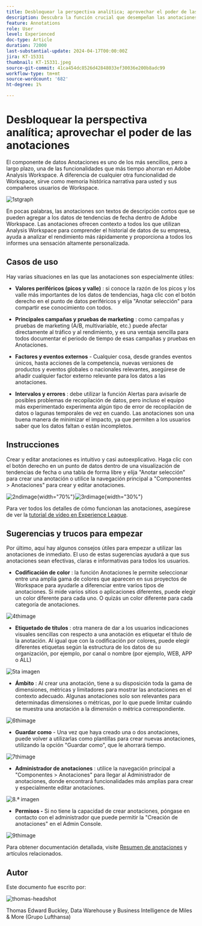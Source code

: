```yaml
---
title: Desbloquear la perspectiva analítica; aprovechar el poder de las anotaciones
description: Descubra la función crucial que desempeñan las anotaciones en Adobe Analysis Workspace y obtenga sugerencias prácticas para maximizar su uso. Aumente la comprensión y la colaboración de sus datos a nuevas alturas y obtenga perspectivas analíticas más enriquecidas a lo largo del camino.
feature: Annotations
role: User
level: Experienced
doc-type: Article
duration: 72000
last-substantial-update: 2024-04-17T00:00:00Z
jira: KT-15331
thumbnail: KT-15331.jpeg
source-git-commit: 41ca454dc8526d42848033ef30036e200b8adc99
workflow-type: tm+mt
source-wordcount: '682'
ht-degree: 1%

---
```



# Desbloquear la perspectiva analítica; aprovechar el poder de las anotaciones

El componente de datos Anotaciones es uno de los más sencillos, pero a largo plazo, una de las funcionalidades que más tiempo ahorran en Adobe Analysis Workspace. A diferencia de cualquier otra funcionalidad de Workspace, sirve como memoria histórica narrativa para usted y sus compañeros usuarios de Workspace.

![1stgraph](assets/1stgraph.png)

En pocas palabras, las anotaciones son textos de descripción cortos que se pueden agregar a los datos de tendencias de fecha dentro de Adobe Workspace. Las anotaciones ofrecen contexto a todos los que utilizan Analysis Workspace para comprender el historial de datos de su empresa, ayuda a analizar el rendimiento más rápidamente y proporciona a todos los informes una sensación altamente personalizada.

## Casos de uso

Hay varias situaciones en las que las anotaciones son especialmente útiles:

- **Valores periféricos (picos y valle)** : si conoce la razón de los picos y los valle más importantes de los datos de tendencias, haga clic con el botón derecho en el punto de datos periféricos y elija &quot;Anotar selección&quot; para compartir ese conocimiento con todos.

- **Principales campañas y pruebas de marketing** : como campañas y pruebas de marketing (A/B, multivariable, etc.) puede afectar directamente al tráfico y al rendimiento, y es una ventaja sencilla para todos documentar el periodo de tiempo de esas campañas y pruebas en Anotaciones.

- **Factores y eventos externos** - Cualquier cosa, desde grandes eventos únicos, hasta acciones de la competencia, nuevas versiones de productos y eventos globales o nacionales relevantes, asegúrese de añadir cualquier factor externo relevante para los datos a las anotaciones.

- **Intervalos y errores** : debe utilizar la función Alertas para avisarle de posibles problemas de recopilación de datos, pero incluso el equipo más experimentado experimenta algún tipo de error de recopilación de datos o lagunas temporales de vez en cuando. Las anotaciones son una buena manera de minimizar el impacto, ya que permiten a los usuarios saber que los datos faltan o están incompletos.

## Instrucciones

Crear y editar anotaciones es intuitivo y casi autoexplicativo. Haga clic con el botón derecho en un punto de datos dentro de una visualización de tendencias de fecha o una tabla de forma libre y elija &quot;Anotar selección&quot; para crear una anotación o utilice la navegación principal a &quot;Componentes > Anotaciones&quot; para crear y editar anotaciones.

![2ndimage](assets/2ndimage.png){width="70%"}![3rdimage](assets/3rdimage.png){width="30%"}


Para ver todos los detalles de cómo funcionan las anotaciones, asegúrese de ver la [tutorial de vídeo en Experience League](https://experienceleague.adobe.com/en/docs/analytics-learn/tutorials/analysis-workspace/navigating-workspace-projects/annotations-in-analysis-workspace).

## Sugerencias y trucos para empezar

Por último, aquí hay algunos consejos útiles para empezar a utilizar las anotaciones de inmediato.  El uso de estas sugerencias ayudará a que sus anotaciones sean efectivas, claras e informativas para todos los usuarios.

- **Codificación de color** : la función Anotaciones le permite seleccionar entre una amplia gama de colores que aparecen en sus proyectos de Workspace para ayudarle a diferenciar entre varios tipos de anotaciones. Si mide varios sitios o aplicaciones diferentes, puede elegir un color diferente para cada uno. O quizás un color diferente para cada categoría de anotaciones.

![4thimage](assets/4thimage.png)

- **Etiquetado de títulos** : otra manera de dar a los usuarios indicaciones visuales sencillas con respecto a una anotación es etiquetar el título de la anotación. Al igual que con la codificación por colores, puede elegir diferentes etiquetas según la estructura de los datos de su organización, por ejemplo, por canal o nombre (por ejemplo, WEB, APP o ALL)

![5ta imagen](assets/5thimage.png)

- **Ámbito** : Al crear una anotación, tiene a su disposición toda la gama de dimensiones, métricas y limitadores para mostrar las anotaciones en el contexto adecuado. Algunas anotaciones solo son relevantes para determinadas dimensiones o métricas, por lo que puede limitar cuándo se muestra una anotación a la dimensión o métrica correspondiente.

![6thimage](assets/6thimage.png)

- **Guardar como** - Una vez que haya creado una o dos anotaciones, puede volver a utilizarlas como plantillas para crear nuevas anotaciones, utilizando la opción &quot;Guardar como&quot;, que le ahorrará tiempo.

![7thimage](assets/7thimage.png)

- **Administrador de anotaciones** : utilice la navegación principal a &quot;Componentes > Anotaciones&quot; para llegar al Administrador de anotaciones, donde encontrará funcionalidades más amplias para crear y especialmente editar anotaciones.

![8.ª imagen](assets/8thimage.png)


- **Permisos -** Si no tiene la capacidad de crear anotaciones, póngase en contacto con el administrador que puede permitir la &quot;Creación de anotaciones&quot; en el Admin Console.

![9thimage](assets/9thimage.png)

Para obtener documentación detallada, visite [Resumen de anotaciones](https://experienceleague.adobe.com/en/docs/analytics/analyze/analysis-workspace/components/annotations/overview) y artículos relacionados.

## Autor

Este documento fue escrito por:

![thomas-headshot](assets/thomas-headshot.png)

Thomas Edward Buckley, Data Warehouse y Business Intelligence de Miles &amp; More (Grupo Lufthansa)
